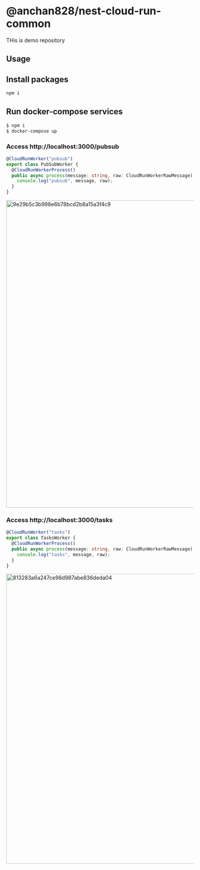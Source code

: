 # @anchan828/nest-cloud-run-common

THis is demo repository

## Usage

## Install packages

```bash
npm i
```

## Run docker-compose services

```bash
$ npm i
$ docker-compose up
```


### Access http://localhost:3000/pubsub

```ts
@CloudRunWorker("pubsub")
export class PubSubWorker {
  @CloudRunWorkerProcess()
  public async process(message: string, raw: CloudRunWorkerRawMessage): Promise<void> {
    console.log("pubsub", message, raw);
  }
}
```

<img width="823" alt="9e29b5c3b998e6b78bcd2b8a15a3f4c9" src="https://user-images.githubusercontent.com/694454/164208898-86e81a94-cfad-42b5-8952-9ffaf1191dc2.png">


### Access http://localhost:3000/tasks

```ts
@CloudRunWorker("tasks")
export class TasksWorker {
  @CloudRunWorkerProcess()
  public async process(message: string, raw: CloudRunWorkerRawMessage): Promise<void> {
    console.log("tasks", message, raw);
  }
}
```

<img width="777" alt="813283a6a247ce98d987abe836deda04" src="https://user-images.githubusercontent.com/694454/164208835-074e1c03-df94-410e-b144-121d745b4bdd.png">
